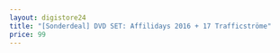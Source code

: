 ```yaml
---
layout: digistore24
title: "[Sonderdeal] DVD SET: Affilidays 2016 + 17 Trafficströme"
price: 99
---
```

